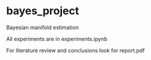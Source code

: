 # bayes_project
Bayesian manifold estimation

All experiments are in experiments.ipynb

For literature review and conclusions look for report.pdf
